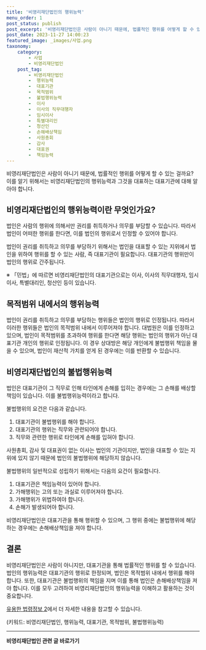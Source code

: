 ```yaml
---
title: '비영리재단법인의 행위능력'
menu_order: 1
post_status: publish
post_excerpt: '비영리재단법인은 사람이 아니기 때문에, 법률적인 행위를 어떻게 할 수 있는 걸까요  이를 알기 위해서는 비영리재단법인의 행위능력과 그것을 대표하는 대표기관에 대해 알아야 합니다.'
post_date: 2023-11-27 14:00:23
featured_image: _images/사업.png
taxonomy:
    category:
        - 사업
        - 비영리재단법인
    post_tag:
        - 비영리재단법인
        -  행위능력
        -  대표기관
        -  목적범위
        -  불법행위능력
        -  이사
        -  이사의 직무대행자
        -  임시이사
        -  특별대리인
        -  청산인
        -  손해배상책임
        -  사원총회
        -  감사
        -  대표권
        -  책임능력
---
```



비영리재단법인은 사람이 아니기 때문에, 법률적인 행위를 어떻게 할 수 있는 걸까요? 이를 알기 위해서는 비영리재단법인의 행위능력과 그것을 대표하는 대표기관에 대해 알아야 합니다.

## 비영리재단법인의 행위능력이란 무엇인가요?

법인은 사람의 행위에 의해서만 권리를 취득하거나 의무를 부담할 수 있습니다. 따라서 법인이 어떠한 행위를 한다면, 이를 법인의 행위로서 인정할 수 있어야 합니다.

법인이 권리를 취득하고 의무를 부담하기 위해서는 법인을 대표할 수 있는 지위에서 법인을 위하여 행위를 할 수 있는 사람, 즉 대표기관이 필요합니다. 대표기관의 행위만이 법인의 행위로 간주됩니다.

※ 「민법」에 따르면 비영리재단법인의 대표기관으로는 이사, 이사의 직무대행자, 임시이사, 특별대리인, 청산인 등이 있습니다.

## 목적범위 내에서의 행위능력

법인이 권리를 취득하고 의무를 부담하는 행위들은 법인의 행위로 인정됩니다. 따라서 이러한 행위들은 법인의 목적범위 내에서 이루어져야 합니다. 대법원은 이를 인정하고 있으며, 법인이 목적범위를 초과하여 행위를 한다면 해당 행위는 법인의 행위가 아닌 대표기관 개인의 행위로 인정됩니다. 이 경우 상대방은 해당 개인에게 불법행위 책임을 물을 수 있으며, 법인이 재산적 가치를 얻게 된 경우에는 이를 반환할 수 있습니다.

## 비영리재단법인의 불법행위능력

법인은 대표기관이 그 직무로 인해 타인에게 손해를 입히는 경우에는 그 손해를 배상할 책임이 있습니다. 이를 불법행위능력이라고 합니다.

불법행위의 요건은 다음과 같습니다.
1. 대표기관이 불법행위를 해야 합니다.
2. 대표기관의 행위는 직무와 관련되어야 합니다.
3. 직무와 관련한 행위로 타인에게 손해를 입혀야 합니다.

사원총회, 감사 및 대표권이 없는 이사는 법인의 기관이지만, 법인을 대표할 수 있는 지위에 있지 않기 때문에 법인의 불법행위에 해당하지 않습니다.

불법행위의 일반적으로 성립하기 위해서는 다음의 요건이 필요합니다.
1. 대표기관은 책임능력이 있어야 합니다.
2. 가해행위는 고의 또는 과실로 이루어져야 합니다.
3. 가해행위가 위법하여야 합니다.
4. 손해가 발생되어야 합니다.

비영리재단법인은 대표기관을 통해 행위할 수 있으며, 그 행위 중에는 불법행위에 해당하는 경우에는 손해배상책임을 져야 합니다.

## 결론

비영리재단법인은 사람이 아니지만, 대표기관을 통해 법률적인 행위를 할 수 있습니다. 법인의 행위능력은 대표기관의 행위로 한정되며, 법인은 목적범위 내에서 행위를 해야 합니다. 또한, 대표기관은 불법행위의 책임을 지며 이를 통해 법인은 손해배상책임을 져야 합니다. 이를 모두 고려하여 비영리재단법인의 행위능력을 이해하고 활용하는 것이 중요합니다.

[유용한 법령정보 2](https://example.com)에서 더 자세한 내용을 참고할 수 있습니다.

(키워드: 비영리재단법인, 행위능력, 대표기관, 목적범위, 불법행위능력)
<!-- wp:separator -->
<hr class="wp-block-separator has-alpha-channel-opacity"/>
<!-- /wp:separator -->

<!-- wp:group {"backgroundColor":"base","layout":{"type":"constrained"}} -->
<div class="wp-block-group has-base-background-color has-background"><!-- wp:paragraph {"align":"center","fontSize":"medium"} -->
<p class="has-text-align-center has-large-font-size"><strong>비영리재단법인 관련 글 바로가기</strong></p>
<!-- /wp:paragraph -->


<!-- wp:latest-posts
{"categories":[{"id":27278,"count":19,"description":"","link":"https://uknowlaw.com/category/%eb%b9%84%ec%98%81%eb%a6%ac%ec%9e%ac%eb%8b%a8%eb%b2%95%ec%9d%b8/","name":"비영리재단법인","slug":"비영리재단법인","taxonomy":"category","parent":0,"meta":[],"_links":{"self":[{"href":"https://uknowlaw.com/wp-json/wp/v2/categories/27278"}],"collection":[{"href":"https://uknowlaw.com/wp-json/wp/v2/categories"}],"about":[{"href":"https://uknowlaw.com/wp-json/wp/v2/taxonomies/category"}],"wp:post_type":[{"href":"https://uknowlaw.com/wp-json/wp/v2/posts?categories=27278"}],"curies":[{"name":"wp","href":"https://api.w.org/{rel}","templated":true}]}}],"postsToShow":100,"excerptLength":28,"postLayout":"grid","columns":2,"featuredImageAlign":"left","featuredImageSizeSlug":"large","fontSize":"small"} /--></div>
<!-- /wp:group -->
